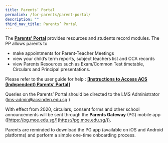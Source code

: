 ```yaml
---
title: Parents’ Portal
permalink: /for-parents/parent-portal/
description: ""
third_nav_title: Parents’ Portal
---
```

The [**Parents’ Portal**](https://lms.acsindep.edu.sg/ACSIndep/login.aspx) provides resources and students record modules. The PP allows parents to

*   make appointments for Parent-Teacher Meetings
*   view your child’s term reports, subject teachers list and CCA records
*   view Parents Resources such as Exam/Common Test timetable, Circulars and Principal presentations.

Please refer to the user guide for help : **[\[Instructions to Access ACS (Independent) Parents’ Portal\]](/files/Instructions-to-Access-ACS-Indep-Parents-Portal_v6.pdf)**

Queries on the Parents’ Portal should be directed to the LMS Administrator ([lms-admin@acsindep.edu.sg](mailto:lms-admin@acsindep.edu.sg).)

With effect from 2020, circulars, consent forms and other school announcements will be sent through the **Parents Gateway** (PG) mobile app ([https://pg.moe.edu.sg/](https://pg.moe.edu.sg/)).

Parents are reminded to download the PG app (available on iOS and Android platforms) and perform a simple one-time onboarding process.